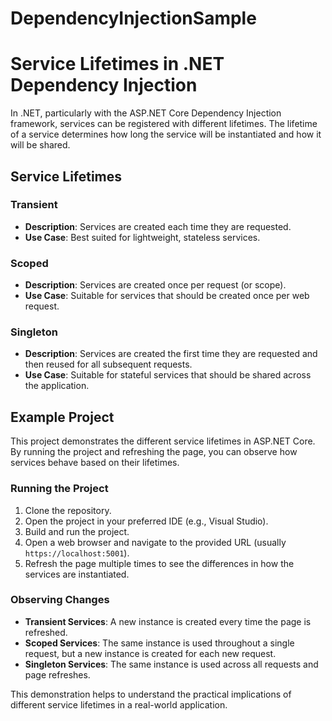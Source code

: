 # DependencyInjectionSample

# Service Lifetimes in .NET Dependency Injection

In .NET, particularly with the ASP.NET Core Dependency Injection framework, services can be registered with different lifetimes. The lifetime of a service determines how long the service will be instantiated and how it will be shared.

## Service Lifetimes

### Transient

- **Description**: Services are created each time they are requested.
- **Use Case**: Best suited for lightweight, stateless services.

### Scoped

- **Description**: Services are created once per request (or scope).
- **Use Case**: Suitable for services that should be created once per web request.

### Singleton

- **Description**: Services are created the first time they are requested and then reused for all subsequent requests.
- **Use Case**: Suitable for stateful services that should be shared across the application.

## Example Project

This project demonstrates the different service lifetimes in ASP.NET Core. By running the project and refreshing the page, you can observe how services behave based on their lifetimes.

### Running the Project

1. Clone the repository.
2. Open the project in your preferred IDE (e.g., Visual Studio).
3. Build and run the project.
4. Open a web browser and navigate to the provided URL (usually `https://localhost:5001`).
5. Refresh the page multiple times to see the differences in how the services are instantiated.

### Observing Changes

- **Transient Services**: A new instance is created every time the page is refreshed.
- **Scoped Services**: The same instance is used throughout a single request, but a new instance is created for each new request.
- **Singleton Services**: The same instance is used across all requests and page refreshes.

This demonstration helps to understand the practical implications of different service lifetimes in a real-world application.


